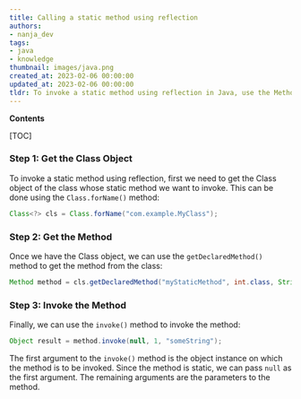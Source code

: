 ```yaml
---
title: Calling a static method using reflection
authors:
- nanja_dev
tags:
- java
- knowledge
thumbnail: images/java.png
created_at: 2023-02-06 00:00:00
updated_at: 2023-02-06 00:00:00
tldr: To invoke a static method using reflection in Java, use the Method.invoke() method with the null parameter for the object instance.
---
```


**Contents**

[TOC]

### Step 1: Get the Class Object

To invoke a static method using reflection, first we need to get the Class object of the class whose static method we want to invoke. This can be done using the `Class.forName()` method:

```java
Class<?> cls = Class.forName("com.example.MyClass");
```

### Step 2: Get the Method

Once we have the Class object, we can use the `getDeclaredMethod()` method to get the method from the class:

```java
Method method = cls.getDeclaredMethod("myStaticMethod", int.class, String.class);
```

### Step 3: Invoke the Method

Finally, we can use the `invoke()` method to invoke the method:

```java
Object result = method.invoke(null, 1, "someString");
```

The first argument to the `invoke()` method is the object instance on which the method is to be invoked. Since the method is static, we can pass `null` as the first argument. The remaining arguments are the parameters to the method.
